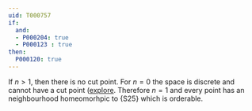```yaml
---
uid: T000757
if:
  and:
  - P000204: true
  - P000123 : true
then:
  P000120: true
---
```


If $n>1$, then there is no cut point. For $n=0$ the space is discrete and cannot have a cut point ([explore](https://topology.pi-base.org/spaces?q=discrete%2BHas+a+cut+point]).
Therefore $n=1$ and every point has an neighbourhood homeomorhpic to {S25} which is orderable.
